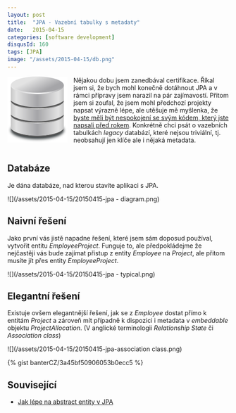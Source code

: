 ```yaml
---
layout: post
title:  "JPA - Vazební tabulky s metadaty"
date:   2015-04-15
categories: [software development]
disqusId: 160
tags: [JPA]
image: "/assets/2015-04-15/db.png"
---
```

<div style="float: left; margin: 0 1em 1em 0; text-align: center;"><img src="/assets/2015-04-15/db.png" /></div>Nějakou dobu jsem zanedbával certifikace. Říkal jsem si, že bych mohl konečně dotáhnout JPA a v rámci přípravy jsem narazil na pár zajímavostí. Přitom jsem si zoufal, že jsem mohl předchozí projekty napsat výrazně lépe, ale utěšuje mě myšlenka, že <a href="/item/130">byste měli být nespokojení se svým kódem, který jste napsali před rokem</a>. Konkrétně chci psát o vazebních tabulkách <em>legacy</em> databází, které nejsou triviální, tj. neobsahují jen klíče ale i nějaká metadata.
<!--more-->

<div style="clear: both"></div>

Databáze
------

Je dána databáze, nad kterou stavíte aplikaci s JPA.

![](/assets/2015-04-15/20150415-jpa - diagram.png)

Naivní řešení
------

Jako první vás jistě napadne řešení, které jsem sám doposud používal, vytvořit entitu <em>EmployeeProject</em>. Funguje to, ale předpokládejme že nejčastěji vás bude zajímat přistup z entity <em>Employee</em> na <em>Project</em>, ale přitom musíte jít přes entity <em>EmployeeProject</em>.

![](/assets/2015-04-15/20150415-jpa - typical.png)

Elegantní řešení
------

Existuje ovšem elegantnější řešení, jak se z <em>Employee</em> dostat přímo k entitám <em>Project</em> a zároveň mít případně k dispozici i metadata v <em>embeddable</em> objektu <em>ProjectAllocation</em>. (V anglické terminologii <em>Relationship State</em> či <em>Association class</em>)

![](/assets/2015-04-15/20150415-jpa-association class.png)

{% gist banterCZ/3a45bf50906053b0ecc5 %}

Související
------

* <a href="/item/137">Jak lépe na abstract entity v JPA</a>